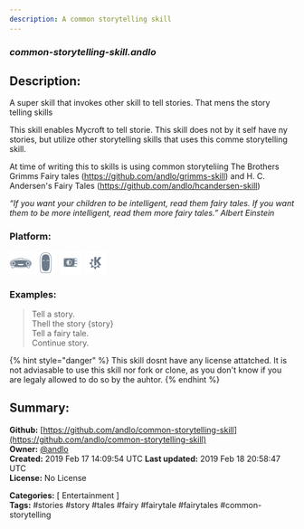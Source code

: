 ```yaml
---
description: A common storytelling skill
---
```


### _common-storytelling-skill.andlo_  
## Description:  
A super skill that invokes other skill to tell stories. That mens the story telling skills

This skill enables Mycroft to tell storie. This skill does not by it self have ny stories, but utilize other
storytelling skills that uses this comme storytelling skill.

At time of writing this to skills is using common storyteliing
The Brothers Grimms Fairy tales (https://github.com/andlo/grimms-skill)
and
H. C. Andersen's Fairy Tales (https://github.com/andlo/hcandersen-skill)

_“If you want your children to be intelligent, read them fairy tales. If you want them to be more
intelligent, read them more fairy tales.”
Albert Einstein_  
  
  
### Platform:  
 ![Mark I](../.gitbook/assets/mark-1-icon.png)  ![Mark II](../.gitbook/assets/mark-2-icon.png)  ![Picroft](../.gitbook/assets/picroft-icon.png)  ![plasmoid](../.gitbook/assets/kde.png)   
### Examples:  
> Tell a story.  
> Thell the story {story}  
> Tell a fairy tale.  
> Continue story.  
  
{% hint style="danger" %}
This skill dosnt have any license attatched. It is not adviasable to use this skill nor fork or clone, as you don't know if you are legaly allowed to do so by the auhtor.
{% endhint %}
  
## Summary:  
**Github:** [https://github.com/andlo/common-storytelling-skill](https://github.com/andlo/common-storytelling-skill)  
**Owner:** [@andlo](https://github.com/andlo)  
**Created:** 2019 Feb 17 14:09:54 UTC  **Last updated:** 2019 Feb 18 20:58:47 UTC  
**License:** No License  
  
**Categories:** [ Entertainment ]   
**Tags:** \#stories \#story \#tales \#fairy \#fairytale \#fairytales \#common-storytelling   
